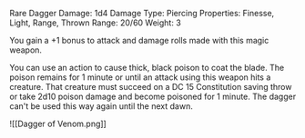 Rare Dagger
Damage: 1d4 
Damage Type: Piercing
Properties: Finesse, Light, Range, Thrown 
Range: 20/60
Weight: 3

You gain a +1 bonus to attack and damage rolls made with this magic weapon.

You can use an action to cause thick, black poison to coat the blade. The poison remains for 1 minute or until an attack using this weapon hits a creature. That creature must succeed on a DC 15 Constitution saving throw or take 2d10 poison damage and become poisoned for 1 minute. The dagger can't be used this way again until the next dawn.

![[Dagger of Venom.png]]